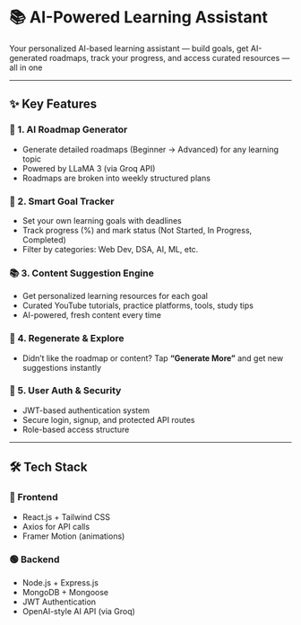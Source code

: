 # 📚 AI-Powered Learning Assistant

Your personalized AI-based learning assistant — build goals, get AI-generated roadmaps, track your progress, and access curated resources — all in one

---

## ✨ Key Features

### 🧠 1. AI Roadmap Generator
- Generate detailed roadmaps (Beginner → Advanced) for any learning topic
- Powered by LLaMA 3 (via Groq API)
- Roadmaps are broken into weekly structured plans

### 🎯 2. Smart Goal Tracker
- Set your own learning goals with deadlines
- Track progress (%) and mark status (Not Started, In Progress, Completed)
- Filter by categories: Web Dev, DSA, AI, ML, etc.

### 📚 3. Content Suggestion Engine
- Get personalized learning resources for each goal
- Curated YouTube tutorials, practice platforms, tools, study tips
- AI-powered, fresh content every time

### 🔁 4. Regenerate & Explore
- Didn’t like the roadmap or content? Tap **“Generate More”** and get new suggestions instantly

### 🔐 5. User Auth & Security
- JWT-based authentication system
- Secure login, signup, and protected API routes
- Role-based access structure

---

## 🛠️ Tech Stack

### 🔵 Frontend
- React.js + Tailwind CSS
- Axios for API calls
- Framer Motion (animations)

### 🟢 Backend
- Node.js + Express.js
- MongoDB + Mongoose
- JWT Authentication
- OpenAI-style AI API (via Groq)



